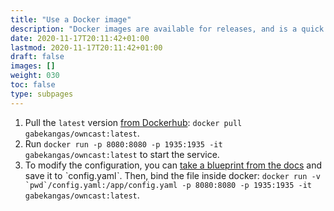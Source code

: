 ```yaml
---
title: "Use a Docker image"
description: "Docker images are available for releases, and is a quick way to get up and running."
date: 2020-11-17T20:11:42+01:00
lastmod: 2020-11-17T20:11:42+01:00
draft: false
images: []
weight: 030
toc: false
type: subpages
---
```


1. Pull the `latest` version [from Dockerhub](https://hub.docker.com/r/gabekangas/owncast/tags): `docker pull gabekangas/owncast:latest`.
1. Run `docker run -p 8080:8080 -p 1935:1935 -it gabekangas/owncast:latest` to start the service.
1. To modify the configuration, you can [take a blueprint from the docs](/docs/configuration/#full-example) and save it to ˋconfig.yamlˋ. Then, bind the file inside docker: ``docker run -v `pwd`/config.yaml:/app/config.yaml -p 8080:8080 -p 1935:1935 -it gabekangas/owncast:latest``.
